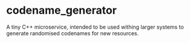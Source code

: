 # codename_generator
A tiny C++ microservice, intended to be used withing larger systems to generate randomised codenames for new resources.
